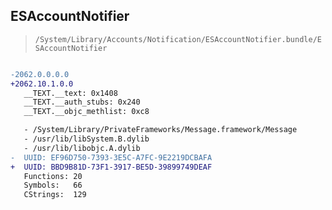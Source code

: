 ## ESAccountNotifier

> `/System/Library/Accounts/Notification/ESAccountNotifier.bundle/ESAccountNotifier`

```diff

-2062.0.0.0.0
+2062.10.1.0.0
   __TEXT.__text: 0x1408
   __TEXT.__auth_stubs: 0x240
   __TEXT.__objc_methlist: 0xc8

   - /System/Library/PrivateFrameworks/Message.framework/Message
   - /usr/lib/libSystem.B.dylib
   - /usr/lib/libobjc.A.dylib
-  UUID: EF96D750-7393-3E5C-A7FC-9E2219DCBAFA
+  UUID: BBD9B81D-73F1-3917-BE5D-39899749DEAF
   Functions: 20
   Symbols:   66
   CStrings:  129

```
